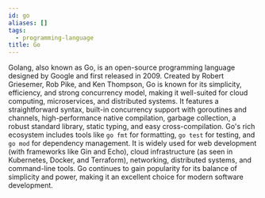 ```yaml
---
id: go
aliases: []
tags:
  - programming-language
title: Go
---
```

Golang, also known as Go, is an open-source programming language designed by Google and first released in 2009. Created by Robert Griesemer, Rob Pike, and Ken Thompson, Go is known for its simplicity, efficiency, and strong concurrency model, making it well-suited for cloud computing, microservices, and distributed systems. It features a straightforward syntax, built-in concurrency support with goroutines and channels, high-performance native compilation, garbage collection, a robust standard library, static typing, and easy cross-compilation. Go's rich ecosystem includes tools like `go fmt` for formatting, `go test` for testing, and `go mod` for dependency management. It is widely used for web development (with frameworks like Gin and Echo), cloud infrastructure (as seen in Kubernetes, Docker, and Terraform), networking, distributed systems, and command-line tools. Go continues to gain popularity for its balance of simplicity and power, making it an excellent choice for modern software development.
